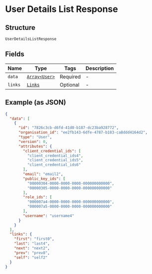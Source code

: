 
# User Details List Response

## Structure

`UserDetailsListResponse`

## Fields

| Name | Type | Tags | Description |
|  --- | --- | --- | --- |
| `data` | [`Array<User>`](../../doc/models/user.md) | Required | - |
| `links` | [`Links`](../../doc/models/links.md) | Optional | - |

## Example (as JSON)

```json
{
  "data": [
    {
      "id": "7826c3cb-d6fd-41d0-b187-dc23ba928772",
      "organisation_id": "ee2fb143-6dfe-4787-b183-ca8ddd4164d2",
      "type": "User",
      "version": 0,
      "attributes": {
        "client_credential_ids": [
          "client_credential_ids4",
          "client_credential_ids5",
          "client_credential_ids6"
        ],
        "email": "email2",
        "public_key_ids": [
          "00000304-0000-0000-0000-000000000000",
          "00000305-0000-0000-0000-000000000000"
        ],
        "role_ids": [
          "000007a4-0000-0000-0000-000000000000",
          "000007a5-0000-0000-0000-000000000000"
        ],
        "username": "username4"
      }
    }
  ],
  "links": {
    "first": "first0",
    "last": "last4",
    "next": "next2",
    "prev": "prev8",
    "self": "self2"
  }
}
```

